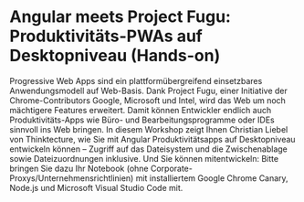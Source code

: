 # Angular meets Project Fugu: Produktivitäts-PWAs auf Desktopniveau (Hands-on)

Progressive Web Apps sind ein plattformübergreifend einsetzbares Anwendungsmodell auf Web-Basis. Dank Project Fugu, einer Initiative der Chrome-Contributors Google, Microsoft und Intel, wird das Web um noch mächtigere Features erweitert. Damit können Entwickler endlich auch Produktivitäts-Apps wie Büro- und Bearbeitungsprogramme oder IDEs sinnvoll ins Web bringen. In diesem Workshop zeigt Ihnen Christian Liebel von Thinktecture, wie Sie mit Angular Produktivitätsapps auf Desktopniveau entwickeln können – Zugriff auf das Dateisystem und die Zwischenablage sowie Dateizuordnungen inklusive. Und Sie können mitentwickeln: Bitte bringen Sie dazu Ihr Notebook (ohne Corporate-Proxys/Unternehmensrichtlinien) mit installiertem Google Chrome Canary, Node.js und Microsoft Visual Studio Code mit.

